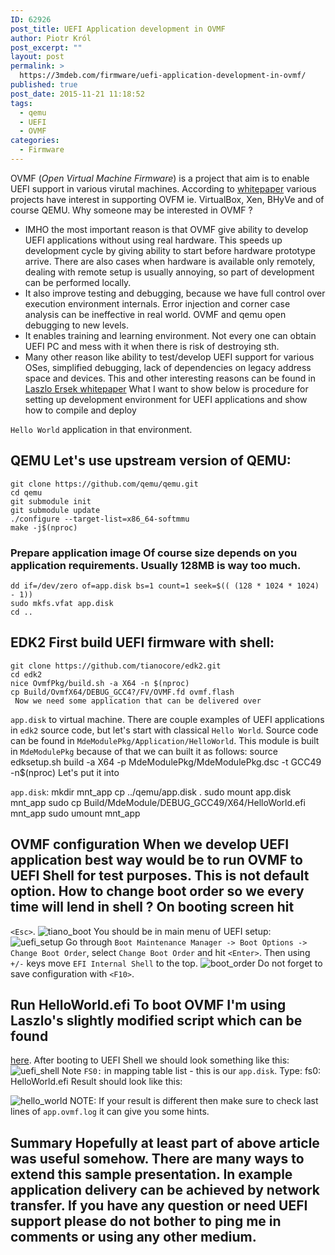 ```yaml
---
ID: 62926
post_title: UEFI Application development in OVMF
author: Piotr Król
post_excerpt: ""
layout: post
permalink: >
  https://3mdeb.com/firmware/uefi-application-development-in-ovmf/
published: true
post_date: 2015-11-21 11:18:52
tags:
  - qemu
  - UEFI
  - OVMF
categories:
  - Firmware
---
```

OVMF (*Open Virtual Machine Firmware*) is a project that aim is to enable UEFI support in various virutal machines. According to [whitepaper][1] various projects have interest in supporting OVFM ie. VirtualBox, Xen, BHyVe and of course QEMU. Why someone may be interested in OVMF ? 
*   IMHO the most important reason is that OVMF give ability to develop UEFI applications without using real hardware. This speeds up development cycle by giving ability to start before hardware prototype arrive. There are also cases when hardware is available only remotely, dealing with remote setup is usually annoying, so part of development can be performed locally.
*   It also improve testing and debugging, because we have full control over execution environment internals. Error injection and corner case analysis can be ineffective in real world. OVMF and qemu open debugging to new levels.
*   It enables training and learning environment. Not every one can obtain UEFI PC and mess with it when there is risk of destroying sth.
*   Many other reason like ability to test/develop UEFI support for various OSes, simplified debugging, lack of dependencies on legacy address space and devices. This and other interesting reasons can be found in [Laszlo Ersek whitepaper][1] What I want to show below is procedure for setting up development environment for UEFI applications and show how to compile and deploy 

`Hello World` application in that environment. 
## QEMU Let's use upstream version of QEMU: 

    git clone https://github.com/qemu/qemu.git 
    cd qemu
    git submodule init
    git submodule update
    ./configure --target-list=x86_64-softmmu
    make -j$(nproc)
    

### Prepare application image Of course size depends on you application requirements. Usually 128MB is way too much. 

    dd if=/dev/zero of=app.disk bs=1 count=1 seek=$(( (128 * 1024 * 1024) - 1))
    sudo mkfs.vfat app.disk
    cd ..
    

## EDK2 First build UEFI firmware with shell: 

    git clone https://github.com/tianocore/edk2.git
    cd edk2
    nice OvmfPkg/build.sh -a X64 -n $(nproc)
    cp Build/OvmfX64/DEBUG_GCC4?/FV/OVMF.fd ovmf.flash
     Now we need some application that can be delivered over 

`app.disk` to virtual machine. There are couple examples of UEFI applications in `edk2` source code, but let's start with classical `Hello World`. Source code can be found in `MdeModulePkg/Application/HelloWorld`. This module is built in `MdeModulePkg` because of that we can built it as follows: 
    source edksetup.sh
    build -a X64 -p MdeModulePkg/MdeModulePkg.dsc -t GCC49 -n$(nproc)
     Let's put it into 

`app.disk`: 
    mkdir mnt_app
    cp ../qemu/app.disk .
    sudo mount app.disk mnt_app
    sudo cp Build/MdeModule/DEBUG_GCC49/X64/HelloWorld.efi mnt_app
    sudo umount mnt_app
    

## OVMF configuration When we develop UEFI application best way would be to run OVMF to UEFI Shell for test purposes. This is not default option. How to change boot order so we every time will lend in shell ? On booting screen hit 

`<Esc>`. ![tiano_boot][2] You should be in main menu of UEFI setup: ![uefi_setup][3] Go through `Boot Maintenance Manager -> Boot Options -> Change Boot Order`, select `Change Boot Order` and hit `<Enter>`. Then using `+/-` keys move `EFI Internal Shell` to the top. ![boot_order][4] Do not forget to save configuration with `<F10>`. 
## Run HelloWorld.efi To boot OVMF I'm using Laszlo's slightly modified script which can be found 

[here][5]. After booting to UEFI Shell we should look something like this: ![uefi_shell][6] Note `FS0:` in mapping table list - this is our `app.disk`. Type: 
    fs0:
    HelloWorld.efi
     Result should look like this: 

![hello_world][7] NOTE: If your result is different then make sure to check last lines of `app.ovmf.log` it can give you some hints. 
## Summary Hopefully at least part of above article was useful somehow. There are many ways to extend this sample presentation. In example application delivery can be achieved by network transfer. If you have any question or need UEFI support please do not bother to ping me in comments or using any other medium.

 [1]: http://www.linux-kvm.org/downloads/lersek/ovmf-whitepaper-c770f8c.txt
 [2]: https://3mdeb.com/wp-content/uploads/2017/07/tiano_boot.png
 [3]: https://3mdeb.com/wp-content/uploads/2017/07/uefi_setup.png
 [4]: https://3mdeb.com/wp-content/uploads/2017/07/boot_order.png
 [5]: https://raw.githubusercontent.com/pietrushnic/edk2/ovmf-helloworld/ovmf.sh
 [6]: https://3mdeb.com/wp-content/uploads/2017/07/uefi_shell.png
 [7]: https://3mdeb.com/wp-content/uploads/2017/07/hello_world.png